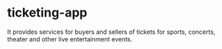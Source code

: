 # ticketing-app
It provides services for buyers and sellers of tickets for sports, concerts, theater and other live entertainment events.
